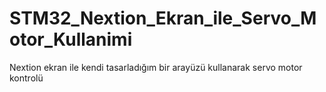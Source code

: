 # STM32_Nextion_Ekran_ile_Servo_Motor_Kullanimi
Nextion ekran ile kendi tasarladığım bir arayüzü kullanarak servo motor kontrolü 
